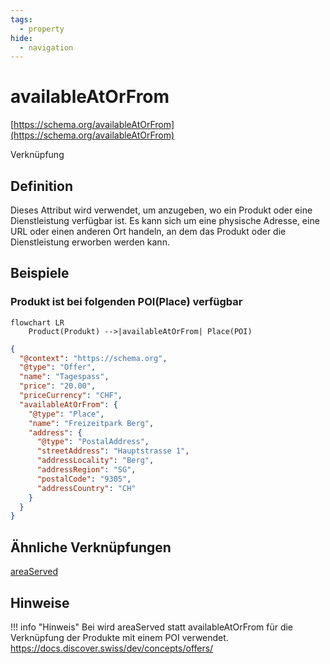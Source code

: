 ```yaml
---
tags:
  - property
hide:
  - navigation
---
```


# availableAtOrFrom
[https://schema.org/availableAtOrFrom](https://schema.org/availableAtOrFrom)

Verknüpfung

## Definition
Dieses Attribut wird verwendet, um anzugeben, wo ein Produkt oder eine Dienstleistung verfügbar ist. Es kann sich um eine physische Adresse, eine URL oder einen anderen Ort handeln, an dem das Produkt oder die Dienstleistung erworben werden kann.

## Beispiele

### Produkt ist bei folgenden POI(Place) verfügbar
```mermaid
flowchart LR
    Product(Produkt) -->|availableAtOrFrom| Place(POI)
```

``` json
{
  "@context": "https://schema.org",
  "@type": "Offer",
  "name": "Tagespass",
  "price": "20.00",
  "priceCurrency": "CHF",
  "availableAtOrFrom": {
    "@type": "Place",
    "name": "Freizeitpark Berg",
    "address": {
      "@type": "PostalAddress",
      "streetAddress": "Hauptstrasse 1",
      "addressLocality": "Berg",
      "addressRegion": "SG",
      "postalCode": "9305",
      "addressCountry": "CH"
    }
  }
}

```

## Ähnliche Verknüpfungen

[areaServed](/schema/areaServed)

## Hinweise

!!! info "Hinweis"
    Bei wird areaServed statt availableAtOrFrom für die Verknüpfung der Produkte mit einem POI verwendet.
    https://docs.discover.swiss/dev/concepts/offers/